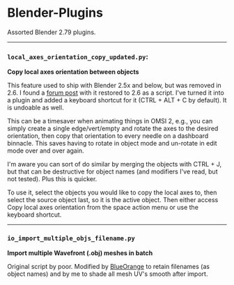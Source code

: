 # Blender-Plugins

Assorted Blender 2.79 plugins.

***

### `local_axes_orientation_copy_updated.py`:

**Copy local axes orientation between objects**

This feature used to ship with Blender 2.5x and below, but was removed in 2.6. I found a [forum post](https://www.fsdeveloper.com/forum/threads/blender-2-6x-axis-orientation-copy.427932/page-2#post-654236) with it restored to 2.6 as a script. I've turned it into a plugin and added a keyboard shortcut for it (CTRL + ALT + C by default). It is undoable as well.

This can be a timesaver when animating things in OMSI 2, e.g., you can simply create a single edge/vert/empty and rotate the axes to the desired orientation, then copy that orientation to every needle on a dashboard binnacle. This saves having to rotate in object mode and un-rotate in edit mode over and over again.

I'm aware you can sort of do similar by merging the objects with CTRL + J, but that can be destructive for object names (and modifiers I've read, but not tested). Plus this is quicker.

To use it, select the objects you would like to copy the local axes to, then select the source object last, so it is the active object. Then either access Copy local axes orientation from the space action menu or use the keyboard shortcut.

***

### `io_import_multiple_objs_filename.py`

**Import multiple Wavefront (.obj) meshes in batch**

Original script by poor. Modified by [BlueOrange](https://github.com/BlueOrange) to retain filenames (as object names) and by me to shade all mesh UV's smooth after import.
